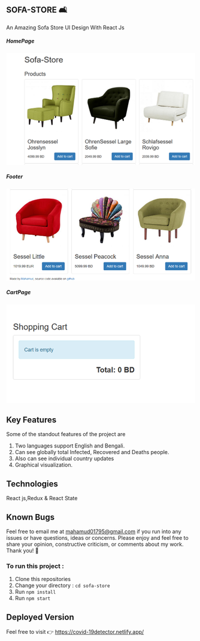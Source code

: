 ## SOFA-STORE 🛋

An Amazing Sofa Store UI Design With React Js


##### HomePage
![ScreenShot of Form](screenshots/a.png)



##### Footer
![ScreenShot of Form](screenshots/b.png)



##### CartPage
![ScreenShot of Form](screenshots/c.png)


## Key Features
Some of the standout features of the project are

 1. Two languages support English and Bengali.
 2. Can see globally total Infected, Recovered and Deaths people.
 3. Also can see individual country updates
 4. Graphical visualization.
 

## Technologies
 
React js,Redux & React State

## Known Bugs

Feel free to email me at mahamud01795@gmail.com if you run into any issues or have questions, ideas or concerns. Please enjoy
and feel free to share your opinion, constructive criticism, or comments about my work. Thank you! 🙂

### To run this project :
1. Clone this repositories
2. Change your directory : `cd sofa-store`
3. Run `npm install`
5. Run `npm start`

## Deployed Version

Feel free to visit 👉 https://covid-19detector.netlify.app/

```
  
